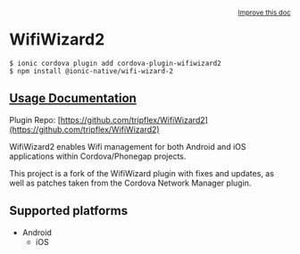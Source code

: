 <a style="float:right;font-size:12px;" href="http://github.com/ionic-team/ionic-native/edit/master/src/@ionic-native/plugins/wifi-wizard-2/index.ts#L18">
  Improve this doc
</a>

# WifiWizard2

```
$ ionic cordova plugin add cordova-plugin-wifiwizard2
$ npm install @ionic-native/wifi-wizard-2
```

## [Usage Documentation](https://ionicframework.com/docs/native/wifi-wizard-2/)

Plugin Repo: [https://github.com/tripflex/WifiWizard2](https://github.com/tripflex/WifiWizard2)

WifiWizard2 enables Wifi management for both Android and iOS applications within Cordova/Phonegap projects.

This project is a fork of the WifiWizard plugin with fixes and updates, as well as patches taken from the Cordova Network Manager plugin.

## Supported platforms

- Android
  - iOS
  


